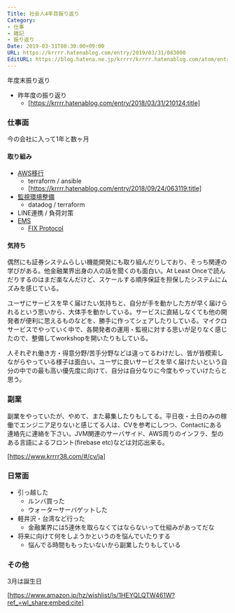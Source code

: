 ```yaml
---
Title: 社会人4年目振り返り
Category:
- 仕事
- 雑記
- 振り返り
Date: 2019-03-31T08:30:00+09:00
URL: https://krrrr.hatenablog.com/entry/2019/03/31/083000
EditURL: https://blog.hatena.ne.jp/krrrr/krrrr.hatenablog.com/atom/entry/17680117126997254426
---
```


年度末振り返り

* 昨年度の振り返り
  * [https://krrrr.hatenablog.com/entry/2018/03/31/210124:title]

### 仕事面 
今の会社に入って1年と数ヶ月

#### 取り組み

* [AWS移行](https://speakerdeck.com/yasuharu519/sre-at-folio)
  * terraform / ansible
  * [https://krrrr.hatenablog.com/entry/2018/09/24/063119:title]
* [監視環境整備](https://speakerdeck.com/yasuharu519/sre-at-folio?slide=39)
  * datadog / terraform
* LINE連携 / 負荷対策
* [EMS](https://en.wikipedia.org/wiki/Execution_management_system)
  * [FIX Protocol](https://en.wikipedia.org/wiki/Financial_Information_eXchange)

#### 気持ち

偶然にも証券システムらしい機能開発にも取り組んだりしており、そっち関連の学びがある。他金融業界出身の人の話を聞くのも面白い。At Least Onceで読んだりするのはまだ楽なんだけど、スケールする順序保証を担保したシステムにムズみを感じている。

ユーザにサービスを早く届けたい気持ちと、自分が手を動かした方が早く届けられるという思いから、大体手を動かしている。サービスに直結しなくても他の開発者が便利に思えるものなどを、勝手に作ってシェアしたりしている。マイクロサービスでやっていく中で、各開発者の運用・監視に対する思いが足りなく感じたので、整備してworkshopを開いたりもしている。

人それぞれ働き方・得意分野/苦手分野などは違ってるわけだし、皆が皆模索しながらやっている様子は面白い。ユーザに良いサービスを早く届けたいという自分の中での最も高い優先度に向けて、自分は自分なりに今度もやっていけたらと思う。

### 副業

副業をやっていたが、やめて、また募集したりもしてる。平日夜・土日のみの稼働でエンジニア足りないと感じてる人は、CVを参考にしつつ、Contactにある連絡先に連絡を下さい。JVM関連のサーバサイド、AWS周りのインフラ、型のある言語によるフロント(firebase etc)などは対応出来る。

[https://www.krrrr38.com/#/cv/ja]

### 日常面

* 引っ越した
  * ルンバ買った
  * ウォーターサーバゲットした
* 軽井沢・台湾など行った
  * 金融業界には5連休を取らなくてはならないって仕組みがあってだな
* 将来に向けて何をしようかというのを悩んでいたりする
  * 悩んでる時間ももったいないから副業したりもしている

### その他

3月は誕生日

[https://www.amazon.jp/hz/wishlist/ls/1HEYQLQTW461W?ref_=wl_share:embed:cite]

